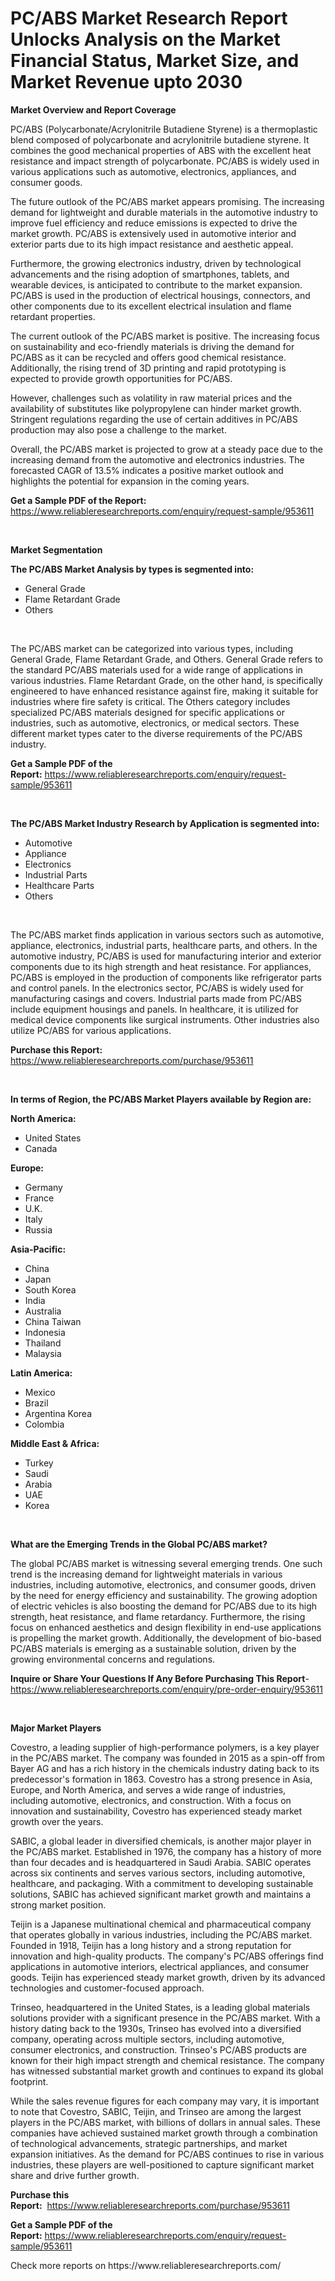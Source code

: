 <p><h1>PC/ABS Market Research Report Unlocks Analysis on the Market Financial Status, Market Size, and Market Revenue upto 2030</h1></p><p><strong>Market Overview and Report Coverage</strong></p>
<p><p>PC/ABS (Polycarbonate/Acrylonitrile Butadiene Styrene) is a thermoplastic blend composed of polycarbonate and acrylonitrile butadiene styrene. It combines the good mechanical properties of ABS with the excellent heat resistance and impact strength of polycarbonate. PC/ABS is widely used in various applications such as automotive, electronics, appliances, and consumer goods.</p><p>The future outlook of the PC/ABS market appears promising. The increasing demand for lightweight and durable materials in the automotive industry to improve fuel efficiency and reduce emissions is expected to drive the market growth. PC/ABS is extensively used in automotive interior and exterior parts due to its high impact resistance and aesthetic appeal.</p><p>Furthermore, the growing electronics industry, driven by technological advancements and the rising adoption of smartphones, tablets, and wearable devices, is anticipated to contribute to the market expansion. PC/ABS is used in the production of electrical housings, connectors, and other components due to its excellent electrical insulation and flame retardant properties.</p><p>The current outlook of the PC/ABS market is positive. The increasing focus on sustainability and eco-friendly materials is driving the demand for PC/ABS as it can be recycled and offers good chemical resistance. Additionally, the rising trend of 3D printing and rapid prototyping is expected to provide growth opportunities for PC/ABS.</p><p>However, challenges such as volatility in raw material prices and the availability of substitutes like polypropylene can hinder market growth. Stringent regulations regarding the use of certain additives in PC/ABS production may also pose a challenge to the market.</p><p>Overall, the PC/ABS market is projected to grow at a steady pace due to the increasing demand from the automotive and electronics industries. The forecasted CAGR of 13.5% indicates a positive market outlook and highlights the potential for expansion in the coming years.</p></p>
<p><strong>Get a Sample PDF of the Report:</strong> <a href="https://www.reliableresearchreports.com/enquiry/request-sample/953611">https://www.reliableresearchreports.com/enquiry/request-sample/953611</a></p>
<p>&nbsp;</p>
<p><strong>Market Segmentation</strong></p>
<p><strong>The PC/ABS Market Analysis by types is segmented into:</strong></p>
<p><ul><li>General Grade</li><li>Flame Retardant Grade</li><li>Others</li></ul></p>
<p>&nbsp;</p>
<p><p>The PC/ABS market can be categorized into various types, including General Grade, Flame Retardant Grade, and Others. General Grade refers to the standard PC/ABS materials used for a wide range of applications in various industries. Flame Retardant Grade, on the other hand, is specifically engineered to have enhanced resistance against fire, making it suitable for industries where fire safety is critical. The Others category includes specialized PC/ABS materials designed for specific applications or industries, such as automotive, electronics, or medical sectors. These different market types cater to the diverse requirements of the PC/ABS industry.</p></p>
<p><strong>Get a Sample PDF of the Report:</strong>&nbsp;<a href="https://www.reliableresearchreports.com/enquiry/request-sample/953611">https://www.reliableresearchreports.com/enquiry/request-sample/953611</a></p>
<p>&nbsp;</p>
<p><strong>The PC/ABS Market Industry Research by Application is segmented into:</strong></p>
<p><ul><li>Automotive</li><li>Appliance</li><li>Electronics</li><li>Industrial Parts</li><li>Healthcare Parts</li><li>Others</li></ul></p>
<p>&nbsp;</p>
<p><p>The PC/ABS market finds application in various sectors such as automotive, appliance, electronics, industrial parts, healthcare parts, and others. In the automotive industry, PC/ABS is used for manufacturing interior and exterior components due to its high strength and heat resistance. For appliances, PC/ABS is employed in the production of components like refrigerator parts and control panels. In the electronics sector, PC/ABS is widely used for manufacturing casings and covers. Industrial parts made from PC/ABS include equipment housings and panels. In healthcare, it is utilized for medical device components like surgical instruments. Other industries also utilize PC/ABS for various applications.</p></p>
<p><strong>Purchase this Report:</strong>&nbsp; <a href="https://www.reliableresearchreports.com/purchase/953611">https://www.reliableresearchreports.com/purchase/953611</a></p>
<p>&nbsp;</p>
<p><strong>In terms of Region, the PC/ABS Market Players available by Region are:</strong></p>
<p>
    <p> <strong> North America: </strong>
        <ul>
            <li>United States</li>
            <li>Canada</li>
        </ul>
        </p> 
    <p> <strong> Europe: </strong>
        <ul>
            <li>Germany</li>
            <li>France</li>
            <li>U.K.</li>
            <li>Italy</li>
            <li>Russia</li>
        </ul>
        </p> 
    <p> <strong> Asia-Pacific: </strong>
        <ul>
            <li>China</li>
            <li>Japan</li>
            <li>South Korea</li>
            <li>India</li>
            <li>Australia</li>
            <li>China Taiwan</li>
            <li>Indonesia</li>
            <li>Thailand</li>
            <li>Malaysia</li>
        </ul>
        </p> 
    <p> <strong> Latin America: </strong>
        <ul>
            <li>Mexico</li>
            <li>Brazil</li>
            <li>Argentina Korea</li>
            <li>Colombia</li>
        </ul>
        </p> 
    <p> <strong> Middle East & Africa: </strong>
        <ul>
            <li>Turkey</li>
            <li>Saudi</li>
            <li>Arabia</li>
            <li>UAE</li>
            <li>Korea</li>
        </ul>
    </p>
    </p>
<p>&nbsp;</p>
<p><strong>What are the Emerging Trends in the Global PC/ABS market?</strong></p>
<p><p>The global PC/ABS market is witnessing several emerging trends. One such trend is the increasing demand for lightweight materials in various industries, including automotive, electronics, and consumer goods, driven by the need for energy efficiency and sustainability. The growing adoption of electric vehicles is also boosting the demand for PC/ABS due to its high strength, heat resistance, and flame retardancy. Furthermore, the rising focus on enhanced aesthetics and design flexibility in end-use applications is propelling the market growth. Additionally, the development of bio-based PC/ABS materials is emerging as a sustainable solution, driven by the growing environmental concerns and regulations.</p></p>
<p><strong>Inquire or Share Your Questions If Any Before Purchasing This Report</strong>- <a href="https://www.reliableresearchreports.com/enquiry/pre-order-enquiry/953611">https://www.reliableresearchreports.com/enquiry/pre-order-enquiry/953611</a></p>
<p>&nbsp;</p>
<p><strong>Major Market Players</strong></p>
<p><p>Covestro, a leading supplier of high-performance polymers, is a key player in the PC/ABS market. The company was founded in 2015 as a spin-off from Bayer AG and has a rich history in the chemicals industry dating back to its predecessor's formation in 1863. Covestro has a strong presence in Asia, Europe, and North America, and serves a wide range of industries, including automotive, electronics, and construction. With a focus on innovation and sustainability, Covestro has experienced steady market growth over the years.</p><p>SABIC, a global leader in diversified chemicals, is another major player in the PC/ABS market. Established in 1976, the company has a history of more than four decades and is headquartered in Saudi Arabia. SABIC operates across six continents and serves various sectors, including automotive, healthcare, and packaging. With a commitment to developing sustainable solutions, SABIC has achieved significant market growth and maintains a strong market position.</p><p>Teijin is a Japanese multinational chemical and pharmaceutical company that operates globally in various industries, including the PC/ABS market. Founded in 1918, Teijin has a long history and a strong reputation for innovation and high-quality products. The company's PC/ABS offerings find applications in automotive interiors, electrical appliances, and consumer goods. Teijin has experienced steady market growth, driven by its advanced technologies and customer-focused approach.</p><p>Trinseo, headquartered in the United States, is a leading global materials solutions provider with a significant presence in the PC/ABS market. With a history dating back to the 1930s, Trinseo has evolved into a diversified company, operating across multiple sectors, including automotive, consumer electronics, and construction. Trinseo's PC/ABS products are known for their high impact strength and chemical resistance. The company has witnessed substantial market growth and continues to expand its global footprint.</p><p>While the sales revenue figures for each company may vary, it is important to note that Covestro, SABIC, Teijin, and Trinseo are among the largest players in the PC/ABS market, with billions of dollars in annual sales. These companies have achieved sustained market growth through a combination of technological advancements, strategic partnerships, and market expansion initiatives. As the demand for PC/ABS continues to rise in various industries, these players are well-positioned to capture significant market share and drive further growth.</p></p>
<p><strong>Purchase this Report:</strong>&nbsp;&nbsp;<a href="https://www.reliableresearchreports.com/purchase/953611">https://www.reliableresearchreports.com/purchase/953611</a></p>
<p></p>
<p><strong>Get a Sample PDF of the Report:</strong>&nbsp;<a href="https://www.reliableresearchreports.com/enquiry/request-sample/953611">https://www.reliableresearchreports.com/enquiry/request-sample/953611</a></p>
<p>Check more reports on https://www.reliableresearchreports.com/</p>